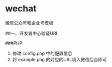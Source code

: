 # wechat
微信公众号和企业号模板

##一、开发者中心验证URl

###PHP
1. 修改 config.php 中的配置信息
2. 将 example.php 的对应的URL填入微信后台即可


